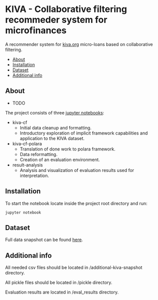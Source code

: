 # KIVA - Collaborative filtering recommeder system for microfinances
A recommender system for [kiva.org](https://www.kiva.org/) micro-loans based on collaborative filtering.

- [About](#About)
- [Installation](#Installation)
- [Dataset](#Dataset)
- [Additional info](#Additional-info)

## About

- TODO

The project consists of three [jupyter notebooks]:
* kiva-cf
    - Initial data cleanup and formatting.
    - Introductory exploration of implicit framework capabilities and application to the KIVA dataset.
* kiva-cf-polara
    - Translation of done work to polara framework.
    - Data reformatting.
    - Creation of an evaluation environment.
* result-analysis
    - Analysis and visualization of evaluation results used for interpretation.

## Installation

To start the notebook locate inside the project root directory and run:

`jupyter notebook`


## Dataset

Full data snapshot can be found [here](https://build.kiva.org/docs/data/snapshots).

## Additional info

All needed csv files should be located in /additional-kiva-snapshot directory.

All pickle files should be located in /pickle directory.

Evaluation results are located in /eval_results directory.

[//]: # (Links)
[jupyter notebooks]: https://github.com/jupyter/notebook